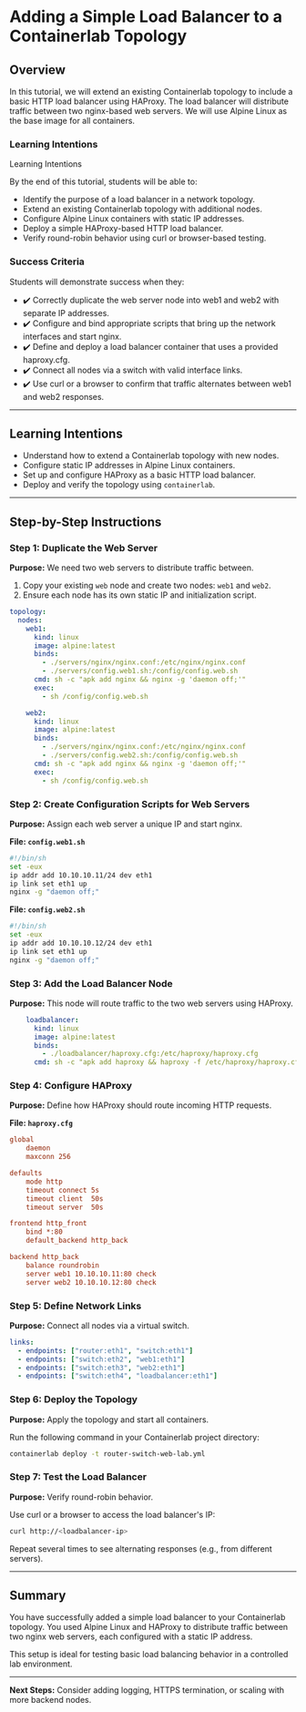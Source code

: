 # Adding a Simple Load Balancer to a Containerlab Topology

## Overview

In this tutorial, we will extend an existing Containerlab topology to include a basic HTTP load balancer using HAProxy. The load balancer will distribute traffic between two nginx-based web servers. We will use Alpine Linux as the base image for all containers.

### Learning Intentions

Learning Intentions

By the end of this tutorial, students will be able to:

* Identify the purpose of a load balancer in a network topology.
* Extend an existing Containerlab topology with additional nodes.
* Configure Alpine Linux containers with static IP addresses.
* Deploy a simple HAProxy-based HTTP load balancer.
* Verify round-robin behavior using curl or browser-based testing.

### Success Criteria

Students will demonstrate success when they:

* ✔️ Correctly duplicate the web server node into web1 and web2 with separate IP addresses.
* ✔️ Configure and bind appropriate scripts that bring up the network interfaces and start nginx.
* ✔️ Define and deploy a load balancer container that uses a provided haproxy.cfg.
* ✔️ Connect all nodes via a switch with valid interface links.
* ✔️ Use curl or a browser to confirm that traffic alternates between web1 and web2 responses.


---

## Learning Intentions

* Understand how to extend a Containerlab topology with new nodes.
* Configure static IP addresses in Alpine Linux containers.
* Set up and configure HAProxy as a basic HTTP load balancer.
* Deploy and verify the topology using `containerlab`.

---

## Step-by-Step Instructions

### Step 1: Duplicate the Web Server

**Purpose:** We need two web servers to distribute traffic between.

1. Copy your existing `web` node and create two nodes: `web1` and `web2`.
2. Ensure each node has its own static IP and initialization script.

```yaml
topology:
  nodes:
    web1:
      kind: linux
      image: alpine:latest
      binds:
        - ./servers/nginx/nginx.conf:/etc/nginx/nginx.conf
        - ./servers/config.web1.sh:/config/config.web.sh
      cmd: sh -c "apk add nginx && nginx -g 'daemon off;'"
      exec:
        - sh /config/config.web.sh

    web2:
      kind: linux
      image: alpine:latest
      binds:
        - ./servers/nginx/nginx.conf:/etc/nginx/nginx.conf
        - ./servers/config.web2.sh:/config/config.web.sh
      cmd: sh -c "apk add nginx && nginx -g 'daemon off;'"
      exec:
        - sh /config/config.web.sh
```

### Step 2: Create Configuration Scripts for Web Servers

**Purpose:** Assign each web server a unique IP and start nginx.

**File: `config.web1.sh`**

```sh
#!/bin/sh
set -eux
ip addr add 10.10.10.11/24 dev eth1
ip link set eth1 up
nginx -g "daemon off;"
```

**File: `config.web2.sh`**

```sh
#!/bin/sh
set -eux
ip addr add 10.10.10.12/24 dev eth1
ip link set eth1 up
nginx -g "daemon off;"
```

### Step 3: Add the Load Balancer Node

**Purpose:** This node will route traffic to the two web servers using HAProxy.

```yaml
    loadbalancer:
      kind: linux
      image: alpine:latest
      binds:
        - ./loadbalancer/haproxy.cfg:/etc/haproxy/haproxy.cfg
      cmd: sh -c "apk add haproxy && haproxy -f /etc/haproxy/haproxy.cfg"
```

### Step 4: Configure HAProxy

**Purpose:** Define how HAProxy should route incoming HTTP requests.

**File: `haproxy.cfg`**

```cfg
global
    daemon
    maxconn 256

defaults
    mode http
    timeout connect 5s
    timeout client  50s
    timeout server  50s

frontend http_front
    bind *:80
    default_backend http_back

backend http_back
    balance roundrobin
    server web1 10.10.10.11:80 check
    server web2 10.10.10.12:80 check
```

### Step 5: Define Network Links

**Purpose:** Connect all nodes via a virtual switch.

```yaml
links:
  - endpoints: ["router:eth1", "switch:eth1"]
  - endpoints: ["switch:eth2", "web1:eth1"]
  - endpoints: ["switch:eth3", "web2:eth1"]
  - endpoints: ["switch:eth4", "loadbalancer:eth1"]
```

### Step 6: Deploy the Topology

**Purpose:** Apply the topology and start all containers.

Run the following command in your Containerlab project directory:

```bash
containerlab deploy -t router-switch-web-lab.yml
```

### Step 7: Test the Load Balancer

**Purpose:** Verify round-robin behavior.

Use curl or a browser to access the load balancer's IP:

```bash
curl http://<loadbalancer-ip>
```

Repeat several times to see alternating responses (e.g., from different servers).

---

## Summary

You have successfully added a simple load balancer to your Containerlab topology. You used Alpine Linux and HAProxy to distribute traffic between two nginx web servers, each configured with a static IP address.

This setup is ideal for testing basic load balancing behavior in a controlled lab environment.

---

**Next Steps:** Consider adding logging, HTTPS termination, or scaling with more backend nodes.
